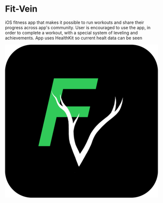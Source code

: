 # Fit-Vein
iOS fitness app that makes it possible to run workouts and share their progress across app's community.
User is encouraged to use the app, in order to complete a workout, with a special system of leveling and achievements.
App uses HealthKit so current healt data can be seen

![alt text](https://github.com/Vader20FF/Fit-Vein/blob/main/Fit%20Vein/Assets.xcassets/FitVeinIconDark.png?raw=true)
